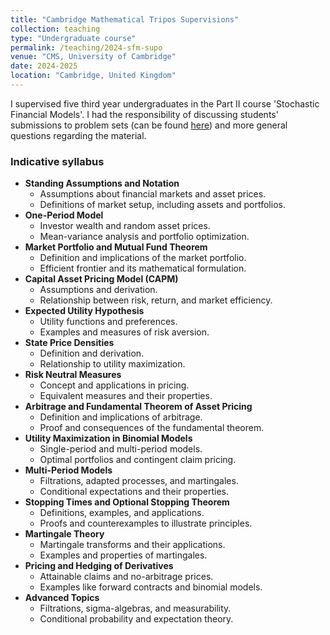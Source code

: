 ```yaml
---
title: "Cambridge Mathematical Tripos Supervisions"
collection: teaching
type: "Undergraduate course"
permalink: /teaching/2024-sfm-supo
venue: "CMS, University of Cambridge"
date: 2024-2025
location: "Cambridge, United Kingdom"
---
```


I supervised five third year undergraduates in the Part II course 'Stochastic Financial Models'. I had the responsibility of discussing students' submissions to problem sets (can be found <a href = "https://www.dpmms.cam.ac.uk/study/II/FinancialModels/">here</a>) and more general questions regarding the material.
<h3>Indicative syllabus</h3>
 <ul>
    <li><strong>Standing Assumptions and Notation</strong>
        <ul>
            <li>Assumptions about financial markets and asset prices.</li>
            <li>Definitions of market setup, including assets and portfolios.</li>
        </ul>
    </li>
    <li><strong>One-Period Model</strong>
        <ul>
            <li>Investor wealth and random asset prices.</li>
            <li>Mean-variance analysis and portfolio optimization.</li>
        </ul>
    </li>
    <li><strong>Market Portfolio and Mutual Fund Theorem</strong>
        <ul>
            <li>Definition and implications of the market portfolio.</li>
            <li>Efficient frontier and its mathematical formulation.</li>
        </ul>
    </li>
    <li><strong>Capital Asset Pricing Model (CAPM)</strong>
        <ul>
            <li>Assumptions and derivation.</li>
            <li>Relationship between risk, return, and market efficiency.</li>
        </ul>
    </li>
    <li><strong>Expected Utility Hypothesis</strong>
        <ul>
            <li>Utility functions and preferences.</li>
            <li>Examples and measures of risk aversion.</li>
        </ul>
    </li>
    <li><strong>State Price Densities</strong>
        <ul>
            <li>Definition and derivation.</li>
            <li>Relationship to utility maximization.</li>
        </ul>
    </li>
    <li><strong>Risk Neutral Measures</strong>
        <ul>
            <li>Concept and applications in pricing.</li>
            <li>Equivalent measures and their properties.</li>
        </ul>
    </li>
    <li><strong>Arbitrage and Fundamental Theorem of Asset Pricing</strong>
        <ul>
            <li>Definition and implications of arbitrage.</li>
            <li>Proof and consequences of the fundamental theorem.</li>
        </ul>
    </li>
    <li><strong>Utility Maximization in Binomial Models</strong>
        <ul>
            <li>Single-period and multi-period models.</li>
            <li>Optimal portfolios and contingent claim pricing.</li>
        </ul>
    </li>
    <li><strong>Multi-Period Models</strong>
        <ul>
            <li>Filtrations, adapted processes, and martingales.</li>
            <li>Conditional expectations and their properties.</li>
        </ul>
    </li>
    <li><strong>Stopping Times and Optional Stopping Theorem</strong>
        <ul>
            <li>Definitions, examples, and applications.</li>
            <li>Proofs and counterexamples to illustrate principles.</li>
        </ul>
    </li>
    <li><strong>Martingale Theory</strong>
        <ul>
            <li>Martingale transforms and their applications.</li>
            <li>Examples and properties of martingales.</li>
        </ul>
    </li>
    <li><strong>Pricing and Hedging of Derivatives</strong>
        <ul>
            <li>Attainable claims and no-arbitrage prices.</li>
            <li>Examples like forward contracts and binomial models.</li>
        </ul>
    </li>
    <li><strong>Advanced Topics</strong>
        <ul>
            <li>Filtrations, sigma-algebras, and measurability.</li>
            <li>Conditional probability and expectation theory.</li>
        </ul>
    </li>
</ul>

